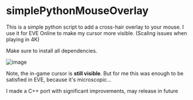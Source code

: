 # simplePythonMouseOverlay

This is a simple python script to add a cross-hair overlay to your mouse. I use it for EVE Online to make my cursor more visible. (Scaling issues when playing in 4K)

Make sure to install all dependencies.

![image](https://github.com/user-attachments/assets/040c73a1-07e7-4901-a536-edfe6ea64360)

Note, the in-game cursor is **still visible**. But for me this was enough to be satisfied in EVE, because it's microscopic... 

I made a C++ port with significant improvements, may release in future
